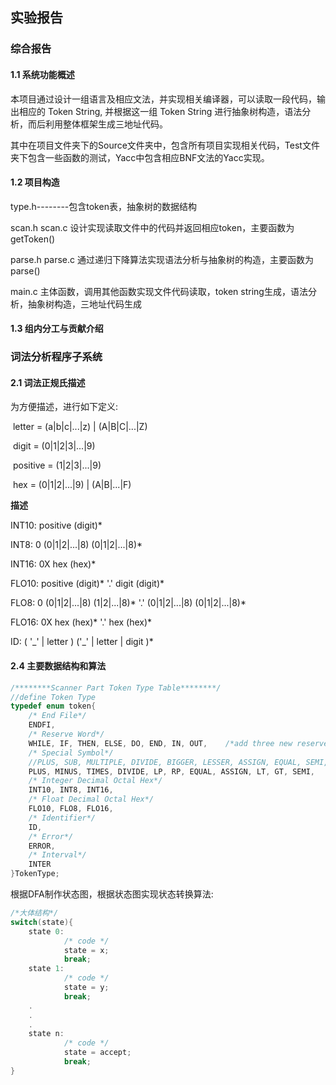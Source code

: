 ## 实验报告



### 综合报告

#### 1.1 系统功能概述

本项目通过设计一组语言及相应文法，并实现相关编译器，可以读取一段代码，输出相应的 Token String, 并根据这一组 Token String 进行抽象树构造，语法分析，而后利用整体框架生成三地址代码。

其中在项目文件夹下的Source文件夹中，包含所有项目实现相关代码，Test文件夹下包含一些函数的测试，Yacc中包含相应BNF文法的Yacc实现。

#### 1.2 项目构造

type.h--------包含token表，抽象树的数据结构

scan.h scan.c 设计实现读取文件中的代码并返回相应token，主要函数为getToken()

parse.h parse.c 通过递归下降算法实现语法分析与抽象树的构造，主要函数为parse()

main.c 主体函数，调用其他函数实现文件代码读取，token string生成，语法分析，抽象树构造，三地址代码生成

#### 1.3 组内分工与贡献介绍



### 词法分析程序子系统

 #### 2.1 词法正规氏描述

为方便描述，进行如下定义:

​	letter = (a|b|c|...|z) | (A|B|C|...|Z)

​	digit = (0|1|2|3|...|9)

​	positive = (1|2|3|...|9)

​	hex = (0|1|2|...|9) | (A|B|...|F)

**描述**

INT10: positive (digit)*

INT8:	0 (0|1|2|...|8) (0|1|2|...|8)*

INT16: 0X hex (hex)*

FLO10: positive (digit)* '.' digit (digit)*

FLO8: 0 (0|1|2|...|8) (1|2|...|8)* '.' (0|1|2|...|8) (0|1|2|...|8)*

FLO16: 0X hex (hex)* '.' hex (hex)*

ID: ( '_' | letter ) ('\_' | letter | digit )*

#### 2.4 主要数据结构和算法

```c
/********Scanner Part Token Type Table********/
//define Token Type
typedef enum token{
    /* End File*/
    ENDFI,
    /* Reserve Word*/
    WHILE, IF, THEN, ELSE, DO, END, IN, OUT,    /*add three new reserve word: end, in, out*/
    /* Special Symbol*/
    //PLUS, SUB, MULTIPLE, DIVIDE, BIGGER, LESSER, ASSIGN, EQUAL, SEMI,
    PLUS, MINUS, TIMES, DIVIDE, LP, RP, EQUAL, ASSIGN, LT, GT, SEMI,
    /* Integer Decimal Octal Hex*/
    INT10, INT8, INT16,
    /* Float Decimal Octal Hex*/
    FLO10, FLO8, FLO16,
    /* Identifier*/
    ID,
    /* Error*/
    ERROR,
    /* Interval*/
    INTER
}TokenType;
```

根据DFA制作状态图，根据状态图实现状态转换算法:

```c
/*大体结构*/
switch(state){
	state 0:
			/* code */
			state = x;
			break;
	state 1:
			/* code */
			state = y;
			break;
	.
	.
	.
	state n:
			/* code */
			state = accept;
			break;
}
```